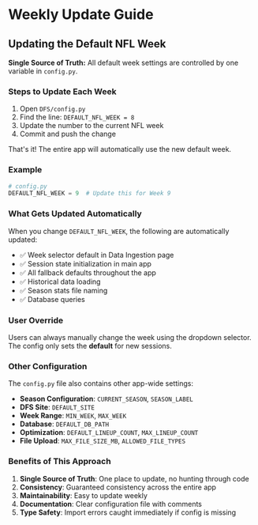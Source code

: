 # Weekly Update Guide

## Updating the Default NFL Week

**Single Source of Truth:** All default week settings are controlled by one variable in `config.py`.

### Steps to Update Each Week

1. Open `DFS/config.py`
2. Find the line: `DEFAULT_NFL_WEEK = 8`
3. Update the number to the current NFL week
4. Commit and push the change

That's it! The entire app will automatically use the new default week.

### Example

```python
# config.py
DEFAULT_NFL_WEEK = 9  # Update this for Week 9
```

### What Gets Updated Automatically

When you change `DEFAULT_NFL_WEEK`, the following are automatically updated:

- ✅ Week selector default in Data Ingestion page
- ✅ Session state initialization in main app
- ✅ All fallback defaults throughout the app
- ✅ Historical data loading
- ✅ Season stats file naming
- ✅ Database queries

### User Override

Users can always manually change the week using the dropdown selector. The config only sets the **default** for new sessions.

### Other Configuration

The `config.py` file also contains other app-wide settings:

- **Season Configuration**: `CURRENT_SEASON`, `SEASON_LABEL`
- **DFS Site**: `DEFAULT_SITE`
- **Week Range**: `MIN_WEEK`, `MAX_WEEK`
- **Database**: `DEFAULT_DB_PATH`
- **Optimization**: `DEFAULT_LINEUP_COUNT`, `MAX_LINEUP_COUNT`
- **File Upload**: `MAX_FILE_SIZE_MB`, `ALLOWED_FILE_TYPES`

### Benefits of This Approach

1. **Single Source of Truth**: One place to update, no hunting through code
2. **Consistency**: Guaranteed consistency across the entire app
3. **Maintainability**: Easy to update weekly
4. **Documentation**: Clear configuration file with comments
5. **Type Safety**: Import errors caught immediately if config is missing

